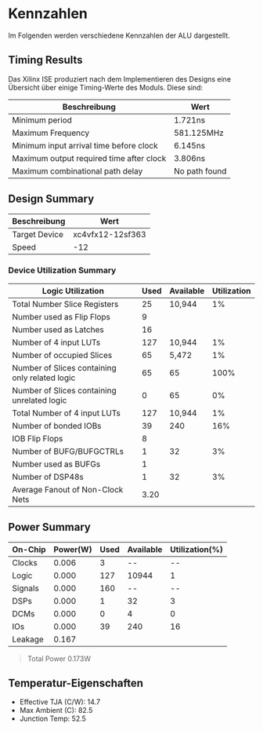 # Kennzahlen
Im Folgenden werden verschiedene Kennzahlen der ALU dargestellt. 

## Timing Results
Das Xilinx ISE produziert nach dem Implementieren des Designs eine Übersicht über einige Timing-Werte des Moduls. Diese sind:

|Beschreibung|Wert|
|------------|----|
|Minimum period|1.721ns|
|Maximum Frequency|581.125MHz|
|Minimum input arrival time before clock|6.145ns|
|Maximum output required time after clock|3.806ns|
|Maximum combinational path delay|No path found|

## Design Summary
|Beschreibung|Wert|
|-|-|
|Target Device|xc4vfx12-12sf363|
|Speed|-12|

### Device Utilization Summary
|Logic Utilization|Used|Available|Utilization|
|-|-|-|-|
|Total Number Slice Registers|25|10,944|1%|
|Number used as Flip Flops|9|
|Number used as Latches|16|
|Number of 4 input LUTs|127|10,944|1%|
|Number of occupied Slices|65|5,472|1%|
|Number of Slices containing only related logic|65|65|100%|
|Number of Slices containing unrelated logic|0|65|0%|
|Total Number of 4 input LUTs|127|10,944|1%|
|Number of bonded IOBs|39|240|16%|
|IOB Flip Flops|8|
|Number of BUFG/BUFGCTRLs|1|32|3%|
|Number used as BUFGs|1|
|Number of DSP48s|1|32|3%|
|Average Fanout of Non-Clock Nets|3.20|

## Power Summary
|On-Chip|Power(W)|Used|Available|Utilization(%)|
|-|-|-|-|-|
|Clocks|0.006|3|--|--|
|Logic|0.000|127|10944|1|
|Signals|0.000|160|--|--|
|DSPs|0.000|1|32|3|
|DCMs|0.000|0|4|0|
|IOs|0.000|39|240|16|
|Leakage|0.167|
> Total Power 0.173W

## Temperatur-Eigenschaften
* Effective TJA (C/W): 14.7
* Max Ambient (C): 82.5
* Junction Temp: 52.5